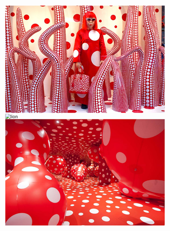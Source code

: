 ![Yayoi](https://github.com/Thomaqan/hosted-asset/blob/4a04bfc036f199f60ab58a3824992825240af571/Yayoi.jpg)
![lion](https://github.com/Thomaqan/Anime-Utopia/assets/143203447/0dace190-2431-408b-8204-bfec51f16f44)
![polka](https://github.com/Thomaqan/Anime-Utopia/blob/39953572638d60f726764f5dc61d98a91305fd2f/polka.jpg)
